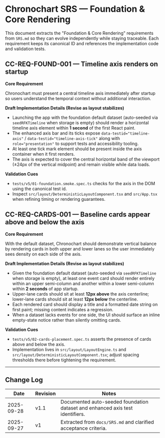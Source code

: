 # Chronochart SRS — Foundation & Core Rendering

This document extracts the "Foundation & Core Rendering" requirements from `SRS.md` so they can evolve independently while staying traceable. Each requirement keeps its canonical ID and references the implementation code and validation tests.

## CC-REQ-FOUND-001 — Timeline axis renders on startup

**Core Requirement**

Chronochart must present a central timeline axis immediately after startup so users understand the temporal context without additional interaction.

**Draft Implementation Details (Revise as layout stabilizes)**

- Launching the app with the foundation default dataset (auto-seeded via `seedRFKTimeline` when storage is empty) should render a horizontal timeline axis element within **1 second** of the first React paint.
- The enhanced axis bar and its ticks expose `data-testid="timeline-axis"` / `data-testid="timeline-axis-tick"` along with `role="presentation"` to support tests and accessibility tooling.
- At least one tick mark element should be present inside the axis container when it first renders.
- The axis is expected to cover the central horizontal band of the viewport (±24px of the vertical midpoint) and remain visible while data loads.

**Validation Cues**

- `tests/v5/01-foundation.smoke.spec.ts` checks for the axis in the DOM using the canonical test id.
- Inspect `src/layout/DeterministicLayoutComponent.tsx` and `src/App.tsx` when refining timing or rendering guarantees.

## CC-REQ-CARDS-001 — Baseline cards appear above and below the axis

**Core Requirement**

With the default dataset, Chronochart should demonstrate vertical balance by rendering cards in both upper and lower lanes so the user immediately sees density on each side of the axis.

**Draft Implementation Details (Revise as layout stabilizes)**

- Given the foundation default dataset (auto-seeded via `seedRFKTimeline` when storage is empty), at least one event card should render entirely within an upper semi-column and another within a lower semi-column within **2 seconds** of app startup.
- Upper-lane cards should sit at least **12px above** the axis centerline; lower-lane cards should sit at least **12px below** the centerline.
- Each rendered card should display a title and a formatted date string on first paint; missing content indicates a regression.
- When a dataset lacks events for one side, the UI should surface an inline empty-state notice rather than silently omitting cards.

**Validation Cues**

- `tests/v5/02-cards-placement.spec.ts` asserts the presence of cards above and below the axis.
- Implementation lives in `src/layout/LayoutEngine.ts` and `src/layout/DeterministicLayoutComponent.tsx`; adjust spacing thresholds there before tightening the requirement.

---

## Change Log

| Date | Revision | Notes |
|---|---|---|
| 2025-09-28 | v1.1 | Documented auto-seeded foundation dataset and enhanced axis test identifiers. |
| 2025-09-27 | v1 | Extracted from `docs/SRS.md` and clarified acceptance criteria. |
